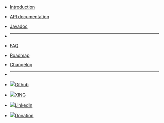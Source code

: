 - [Introduction](/intro)
- [API documentation](/api)
- [Javadoc](/javadoc)

- ****

- [FAQ](/faq)
- [Roadmap](/roadmap)
- [Changelog](/changelog)
<!--- - [![](https://icongr.am/feather/code.svg?size=16&color=808080)API documentation](/api) --->
<!--- - [![](https://icongr.am/feather/file-text.svg?size=16&color=808080)Javadoc](/javadoc) --->

- ****

- [![](http://icongram.jgog.in/simple/github.svg?color=808080&size=16)Github](https://github.com/mojo2012/spot-framework)
- [![](http://icongram.jgog.in/simple/xing.svg?color=808080&size=16)XING](https://www.xing.com/profile/Matthias_Fuchs15?sc_o=mxb_p)
- [![](http://icongram.jgog.in/fontawesome/linkedin.svg?color=808080&size=16)LinkedIn](https://www.linkedin.com/in/matthias-fuchs-2aa4563b/)
- [![](http://icongram.jgog.in/simple/paypal.svg?color=808080&size=16)Donation](https://www.paypal.me/mojo2012/10)


